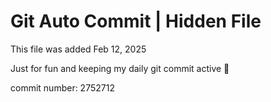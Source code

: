 # Git Auto Commit | Hidden File

This file was added Feb 12, 2025

Just for fun and keeping my daily git commit active 🤪

commit number: 2752712
